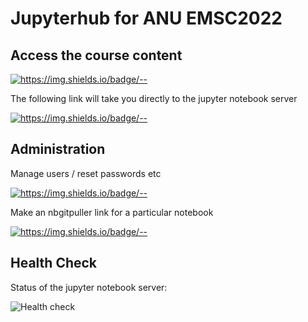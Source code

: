 # Jupyterhub for ANU EMSC2022 


## Access the course content

[![https://img.shields.io/badge/<LABEL>-<MESSAGE>-<COLOR>](https://img.shields.io/badge/Web-EMSC2022-green)](https://anu-rses-education.github.io/EMSC-2022/FrontPage.html)

The following link will take you directly to the jupyter notebook server 

[![https://img.shields.io/badge/<LABEL>-<MESSAGE>-<COLOR>](https://img.shields.io/badge/Server-EMSC2022-blue)](https://emsc2022.rses.underworldcloud.org/hub/user-redirect/git-pull?repo=https%3A%2F%2Fgithub.com%2FANU-RSES-Education%2FEMSC-2022&urlpath=lab%2Ftree%2FEMSC-2022%2FStartHere.ipynb)


<!--
Change my password (only for NativeAuthenticator)

[![https://img.shields.io/badge/<LABEL>-<MESSAGE>-<COLOR>](https://img.shields.io/badge/Password-EMSC2022-Red)](https://emsc2022-2021.rses.underworldcloud.org/hub/change-password)
-->

<!--
<img src="ImagesEtc/EMSC-2022-2021-QRcode.png" alt="QR Code" width="150" >
-->

## Administration

Manage users / reset passwords etc

[![https://img.shields.io/badge/<LABEL>-<MESSAGE>-<COLOR>](https://img.shields.io/badge/Admin-EMSC2022-red)](https://emsc2022.rses.underworldcloud.org/hub/admin)
 
Make an nbgitpuller link for a particular notebook

[![https://img.shields.io/badge/<LABEL>-<MESSAGE>-<COLOR>](https://img.shields.io/badge/Admin-LinkMaker-red)](https://jupyterhub.github.io/nbgitpuller/link.html?hub=https://emsc2022.rses.underworldcloud.org&repo=https://github.com/ANU-RSES-Education/EMSC-2022)

## Health Check 

Status of the jupyter notebook server:
 
![Health check](https://github.com/ANU-RSES-Education/EMSC-2022/workflows/Health%20check/badge.svg)

